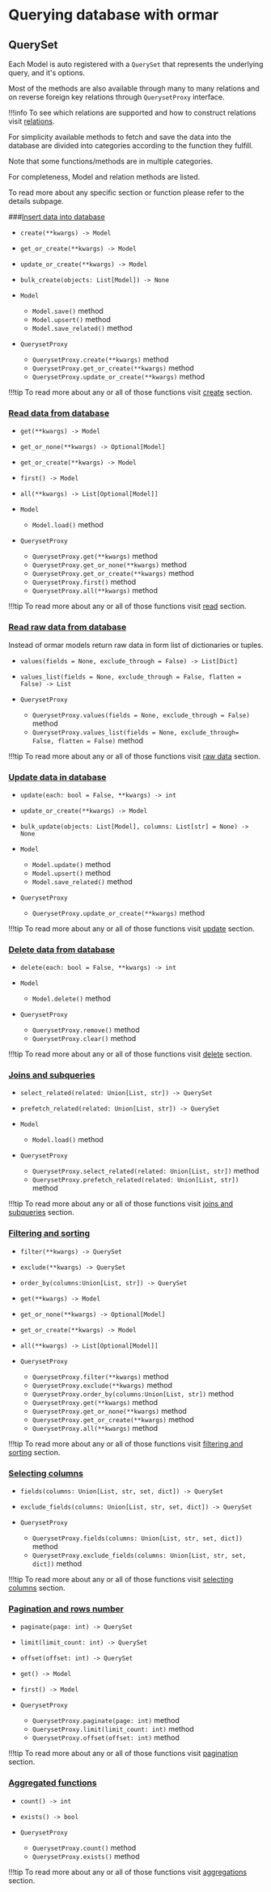 # Querying database with ormar

## QuerySet

Each Model is auto registered with a `QuerySet` that represents the underlying query,
and it's options.

Most of the methods are also available through many to many relations and on reverse
foreign key relations through `QuerysetProxy` interface.

!!!info 
    To see which relations are supported and how to construct relations
    visit [relations][relations].

For simplicity available methods to fetch and save the data into the database are
divided into categories according to the function they fulfill.

Note that some functions/methods are in multiple categories.

For completeness, Model and relation methods are listed.

To read more about any specific section or function please refer to the details subpage.

###[Insert data into database](./create.md)

* `create(**kwargs) -> Model`
* `get_or_create(**kwargs) -> Model`
* `update_or_create(**kwargs) -> Model`
* `bulk_create(objects: List[Model]) -> None`


* `Model`
    * `Model.save()` method
    * `Model.upsert()` method
    * `Model.save_related()` method

  
* `QuerysetProxy`
    * `QuerysetProxy.create(**kwargs)` method
    * `QuerysetProxy.get_or_create(**kwargs)` method
    * `QuerysetProxy.update_or_create(**kwargs)` method
  
!!!tip
    To read more about any or all of those functions visit [create](./create.md) section.

### [Read data from database](./read.md)

* `get(**kwargs) -> Model`
* `get_or_none(**kwargs) -> Optional[Model]`
* `get_or_create(**kwargs) -> Model`
* `first() -> Model`
* `all(**kwargs) -> List[Optional[Model]]`


* `Model`
    * `Model.load()` method


* `QuerysetProxy`
    * `QuerysetProxy.get(**kwargs)` method
    * `QuerysetProxy.get_or_none(**kwargs)` method
    * `QuerysetProxy.get_or_create(**kwargs)` method
    * `QuerysetProxy.first()` method
    * `QuerysetProxy.all(**kwargs)` method
  
!!!tip
    To read more about any or all of those functions visit [read](./read.md) section.

### [Read raw data from database](./raw-data.md)

Instead of ormar models return raw data in form list of dictionaries or tuples.

* `values(fields = None, exclude_through = False) -> List[Dict]`
* `values_list(fields = None, exclude_through = False, flatten = False) -> List`


* `QuerysetProxy`
    * `QuerysetProxy.values(fields = None, exclude_through = False)` method
    * `QuerysetProxy.values_list(fields = None, exclude_through= False, flatten = False)` method

!!!tip
    To read more about any or all of those functions visit [raw data](./raw-data.md) section.

### [Update data in database](./update.md)

* `update(each: bool = False, **kwargs) -> int`
* `update_or_create(**kwargs) -> Model`
* `bulk_update(objects: List[Model], columns: List[str] = None) -> None`


* `Model`
    * `Model.update()` method
    * `Model.upsert()` method
    * `Model.save_related()` method


* `QuerysetProxy`
    * `QuerysetProxy.update_or_create(**kwargs)` method
  
!!!tip
    To read more about any or all of those functions visit [update](./update.md) section.

### [Delete data from database](./delete.md)

* `delete(each: bool = False, **kwargs) -> int`


* `Model`
    * `Model.delete()` method


* `QuerysetProxy`
    * `QuerysetProxy.remove()` method
    * `QuerysetProxy.clear()` method
  
!!!tip
    To read more about any or all of those functions visit [delete](./delete.md) section.

### [Joins and subqueries](./joins-and-subqueries.md)

* `select_related(related: Union[List, str]) -> QuerySet`
* `prefetch_related(related: Union[List, str]) -> QuerySet`


* `Model`
    * `Model.load()` method


* `QuerysetProxy`
    * `QuerysetProxy.select_related(related: Union[List, str])` method
    * `QuerysetProxy.prefetch_related(related: Union[List, str])` method
  
!!!tip
    To read more about any or all of those functions visit [joins and subqueries](./joins-and-subqueries.md) section.

### [Filtering and sorting](./filter-and-sort.md)

* `filter(**kwargs) -> QuerySet`
* `exclude(**kwargs) -> QuerySet`
* `order_by(columns:Union[List, str]) -> QuerySet`
* `get(**kwargs) -> Model`
* `get_or_none(**kwargs) -> Optional[Model]`
* `get_or_create(**kwargs) -> Model`
* `all(**kwargs) -> List[Optional[Model]]`


* `QuerysetProxy`
    * `QuerysetProxy.filter(**kwargs)` method
    * `QuerysetProxy.exclude(**kwargs)` method
    * `QuerysetProxy.order_by(columns:Union[List, str])` method
    * `QuerysetProxy.get(**kwargs)` method
    * `QuerysetProxy.get_or_none(**kwargs)` method
    * `QuerysetProxy.get_or_create(**kwargs)` method
    * `QuerysetProxy.all(**kwargs)` method
  
!!!tip
    To read more about any or all of those functions visit [filtering and sorting](./filter-and-sort.md) section.

### [Selecting columns](./select-columns.md)

* `fields(columns: Union[List, str, set, dict]) -> QuerySet`
* `exclude_fields(columns: Union[List, str, set, dict]) -> QuerySet`


* `QuerysetProxy`
    * `QuerysetProxy.fields(columns: Union[List, str, set, dict])` method
    * `QuerysetProxy.exclude_fields(columns: Union[List, str, set, dict])` method
  
!!!tip
    To read more about any or all of those functions visit [selecting columns](./select-columns.md) section.

### [Pagination and rows number](./pagination-and-rows-number.md)

* `paginate(page: int) -> QuerySet`
* `limit(limit_count: int) -> QuerySet`
* `offset(offset: int) -> QuerySet`
* `get() -> Model`
* `first() -> Model`


* `QuerysetProxy`
    * `QuerysetProxy.paginate(page: int)` method
    * `QuerysetProxy.limit(limit_count: int)` method
    * `QuerysetProxy.offset(offset: int)` method
  
!!!tip
    To read more about any or all of those functions visit [pagination](./pagination-and-rows-number.md) section.

### [Aggregated functions](./aggregations.md)

* `count() -> int`
* `exists() -> bool`


* `QuerysetProxy`
    * `QuerysetProxy.count()` method
    * `QuerysetProxy.exists()` method
  
!!!tip
    To read more about any or all of those functions visit [aggregations](./aggregations.md) section.
  

[relations]: ../relations/index.md
